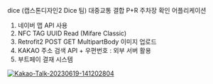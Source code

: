 dice
(캡스톤디자인2 Dice 팀) 대중교통 결합 P+R 주차장 확인 어플리케이션


1. 네이버 맵 API 사용
2. NFC TAG UUID Read (Mifare Classic)
3. Retrofit2 POST GET MultipartBody 이미지 업로드
4. KAKAO 주소 검색 API + 우편번호 : 외부 서버 활용
5. 부트페이 결재 시스템

<a href="https://ibb.co/7k44LCw"><img src="https://i.ibb.co/XY88MLh/Kakao-Talk-20230619-141202804.jpg" alt="Kakao-Talk-20230619-141202804" border="0"></a>
